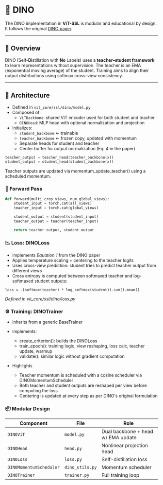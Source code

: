 # 🦖 DINO

The DINO implementation in **ViT-SSL** is modular and educational by design. It follows the original [DINO paper](https://arxiv.org/pdf/2104.14294).

---

## 🧠 Overview

DINO (Self-**Di**stillation with **No** Labels) uses a **teacher–student framework** to learn representations without supervision. The teacher is an EMA (exponential moving average) of the student. Training aims to align their output distributions using softmax cross-view consistency.

---

## 🧱 Architecture

- Defined in `vit_core/ssl/dino/model.py`
- Composed of:
    - `ViTBackbone`: shared ViT encoder used for both student and teacher
    - `DINOHead`: MLP head with optional normalization and projection
- Initializes:
    - `student_backbone` ← trainable
    - `teacher_backbone` ← frozen copy, updated with momentum
    - Separate heads for student and teacher
    - Center buffer for output normalization (Eq. 4 in the paper)

```python
teacher_output = teacher_head(teacher_backbone(x))
student_output = student_head(student_backbone(x))
```

Teacher outputs are updated via momentum_update_teacher() using a scheduled momentum.

### 🔁 Forward Pass

```python
def forward(multi_crop_views, num_global_views):
    student_input = torch.cat(all_views)
    teacher_input = torch.cat(global_views)

    student_output = student(student_input)
    teacher_output = teacher(teacher_input)

    return teacher_output, student_output
```


### 📉 Loss: DINOLoss
- Implements *Equation 1* from the DINO paper
- Applies temperature scaling + centering to the teacher logits
- Uses cross-view prediction: student tries to predict teacher output from different views
- Cross entropy is computed between softmaxed teacher and log-softmaxed student outputs:

`loss = -(softmax(teacher) * log_softmax(student)).sum().mean()` <br>

*Defined in vit_core/ssl/dino/loss.py*

### ⚙️ Training: DINOTrainer
- Inherits from a generic BaseTrainer
- Implements:
    - create_criterion(): builds the DINOLoss
    - train_epoch(): training logic, view reshaping, loss calc, teacher update, warmup
    - validate(): similar logic without gradient computation

- Highlights
    - Teacher momentum is scheduled with a cosine scheduler via DINOMomentumScheduler
    - Both teacher and student outputs are reshaped per view before computing the loss
    - Centering is updated at every step as per DINO's original formulation

### 📦 Modular Design

| Component  | File | Role |
|------------------------|----------------|-------------------------------------|
| `DINOViT`  | `model.py` | Dual backbone + head w/ EMA update |
| `DINOHead` | `head.py`  | Nonlinear projection head |
| `DINOLoss`   | `loss.py`  | Self-distillation loss|
| `DINOMomentumScheduler`| `dino_utils.py`| Momentum scheduler |
| `DINOTrainer` | `trainer.py`| Full training loop |
